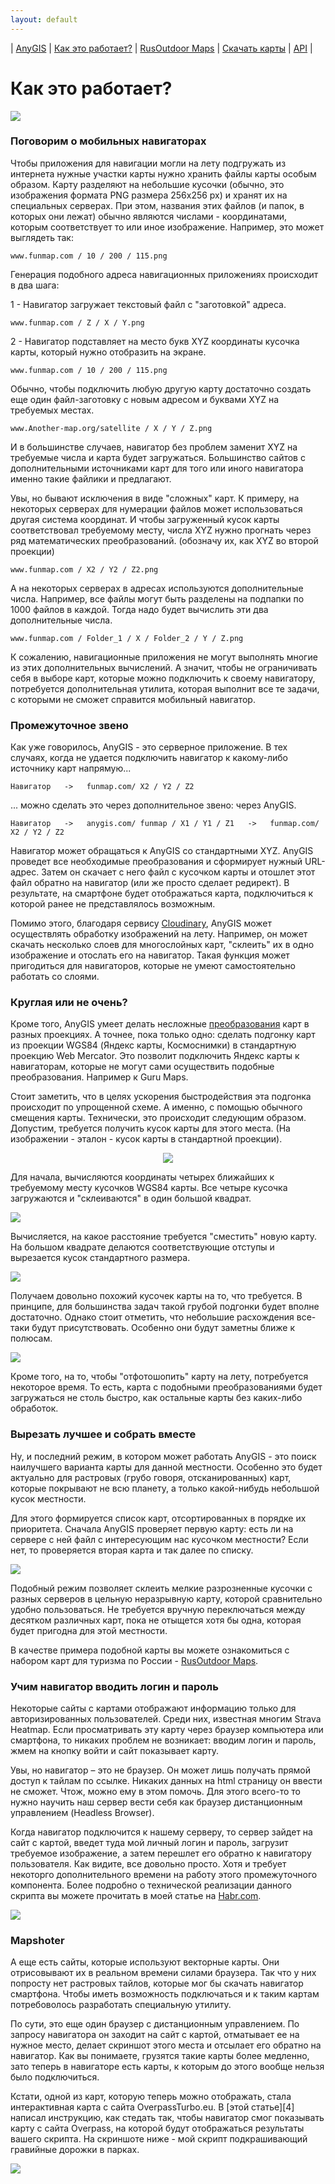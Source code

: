```yaml
---
layout: default
---
```


| [AnyGIS][01] | [Как это работает?][02] | [RusOutdoor Maps][03] | [Скачать карты][04] | [API][05] |


[01]: http://anygis.ru/index
[02]: http://anygis.ru/Web/Html/Description_ru
[03]: http://anygis.ru/Web/Html/RusOutdoor_ru
[04]: http://anygis.ru/Web/Html/DownloadPage_ru
[05]: http://anygis.ru/Web/Html/Api_ru


# Как это работает?

![](http://anygis.ru/Web/Img/Tiles.png)

### Поговорим о мобильных навигаторах

Чтобы приложения для навигации могли на лету подгружать из интернета нужные участки карты нужно хранить файлы карты особым образом. Карту разделяют на небольшие кусочки (обычно, это изображения формата PNG размера 256x256 px) и хранят их на специальных серверах. При этом, названия этих файлов (и папок, в которых они лежат) обычно являются числами - координатами, которым соответствует то или иное изображение. Например, это может выглядеть так: 

```
www.funmap.com / 10 / 200 / 115.png
```


Генерация подобного адреса навигационных приложениях происходит в два шага:

1 - Навигатор загружает текстовый файл с "заготовкой" адреса.

```
www.funmap.com / Z / X / Y.png
```

2 - Навигатор подставляет на место букв XYZ координаты кусочка карты, который нужно отобразить на экране. 

```
www.funmap.com / 10 / 200 / 115.png
```



Обычно, чтобы подключить любую другую карту достаточно создать еще один файл-заготовку с новым адресом и буквами XYZ на требуемых местах.

```
www.Another-map.org/satellite / X / Y / Z.png
```

И в большинстве случаев, навигатор без проблем заменит XYZ на требуемые числа и карта будет загружаться. Большинство сайтов с дополнительными источниками карт для того или иного навигатора именно такие файлики и предлагают.

Увы, но бывают исключения в виде "сложных" карт. К примеру, на некоторых серверах для нумерации файлов может использоваться другая система координат. И чтобы загруженный кусок карты соответствовал требуемому месту, числа XYZ нужно прогнать через ряд математических преобразований. (обозначу их, как XYZ во второй проекции)

```
www.funmap.com / X2 / Y2 / Z2.png
```

А на некоторых серверах в адресах используются дополнительные числа. Например, все файлы могут быть разделены на подпапки по 1000 файлов в каждой. Тогда надо будет вычислить эти два дополнительные числа.

```
www.funmap.com / Folder_1 / X / Folder_2 / Y / Z.png
```

К сожалению, навигационные приложения не могут выполнять многие из этих дополнительных вычислений. А значит, чтобы не ограничивать себя в выборе карт, которые можно подключить к своему навигатору, потребуется дополнительная утилита, которая выполнит все те задачи, с которыми не сможет справится мобильный навигатор.



### Промежуточное звено

Как уже говорилось, AnyGIS - это серверное приложение. В тех случаях, когда не удается подключить навигатор к какому-либо источнику карт напрямую...

```
Навигатор   ->   funmap.com/ X2 / Y2 / Z2 
```

... можно сделать это через дополнительное звено: через AnyGIS.

```
Навигатор   ->   anygis.com/ funmap / X1 / Y1 / Z1   ->   funmap.com/ X2 / Y2 / Z2 
```

Навигатор может обращаться к AnyGIS со стандартными XYZ. AnyGIS проведет все необходимые преобразования и сформирует нужный URL-адрес. Затем он скачает с него файл с кусочком карты и отошлет этот файл обратно на навигатор (или же просто сделает редирект). В результате, на смартфоне будет отображаться карта, подключиться к которой ранее не представлялось возможным.


Помимо этого, благодаря сервису [Cloudinary][1], AnyGIS может осуществлять обработку изображений на лету. Например, он может скачать несколько слоев для многослойных карт, "склеить" их в одно изображение и отослать его на навигатор. Такая функция может пригодиться для навигаторов, которые не умеют самостоятельно работать со слоями. 



### Круглая или не очень? 

Кроме того, AnyGIS умеет делать несложные [преобразования][2] карт в разных проекциях. А точнее, пока только одно: сделать подгонку карт из проекции WGS84 (Яндекс карты, Космоснимки) в стандартную проекцию Web Mercator.  Это позволит подключить Яндекс карты к навигаторам, которые не могут сами осуществить подобные преобразования. Например к Guru Maps.

Стоит заметить, что в целях ускорения быстродействия эта подгонка происходит по упрощенной схеме. А именно, с помощью обычного смещения карты. Технически, это происходит следующим образом. Допустим, требуется получить кусок карты для этого места. (На изображении - эталон - кусок карты в стандартной проекции).

<p align="center">
<img src="https://github.com/nnngrach/AnyGIS_maps/raw/master/Web/Img/osm.jpg"/>
</p>


Для начала, вычисляются координаты четырех ближайших к требуемому месту кусочков WGS84 карты. Все четыре кусочка загружаются и "склеиваются" в один большой квадрат.

![](http://anygis.ru/Web/Img/wgs4.jpg)

Вычисляется, на какое расстояние требуется "cместить" новую карту. На большом квадрате делаются соответствующие отступы и вырезается кусок стандартного размера. 

![](http://anygis.ru/Web/Img/wgs_offset.jpg)

Получаем довольно похожий кусочек карты на то, что требуется. В принципе, для большинства задач такой грубой подгонки будет вполне достаточно. Однако стоит отметить, что небольшие расхождения все-таки будут присутствовать. Особенно они будут заметны ближе к полюсам.

![](http://anygis.ru/Web/Img/wgs_osm.jpg)

Кроме того, на то, чтобы "отфотошопить" карту на лету, потребуется некоторое время. То есть, карта с подобными преобразованиями будет загружаться не столь быстро, как остальные карты без каких-либо обработок. 


### Вырезать лучшее и собрать вместе

Ну, и последний режим, в котором может работать AnyGIS - это поиск наилучшего варианта карты для данной местности. Особенно это будет актуально для растровых (грубо говоря, отсканированных) карт, которые покрывают не всю планету, а только какой-нибудь небольшой кусок местности. 

Для этого формируется список карт, отсортированных в порядке их приоритета. Сначала AnyGIS проверяет первую карту: есть ли на сервере с ней файл с интересующим нас кусочком местности? Если нет, то проверяется вторая карта и так далее по списку. 

![](http://anygis.ru/Web/Img/slazav.png)

Подобный режим позволяет склеить мелкие разрозненные кусочки с разных серверов в цельную неразрывную карту, которой сравнительно удобно пользоваться. Не требуется вручную переключаться между десятком различных карт, пока не отыщется хотя бы одна, которая будет пригодна для этой местности.

В качестве примера подобной карты вы можете ознакомиться с набором карт для туризма по России - [RusOutdoor Maps][03].



### Учим навигатор вводить логин и пароль

Некоторые сайты с картами отображают информацию только для авторизированных пользователей. Среди них, известная многим Strava Heatmap. Если просматривать  эту карту через браузер компьютера или смартфона, то никаких проблем не возникает: вводим логин и пароль, жмем на кнопку войти и сайт показывает карту. 

Увы, но навигатор – это не браузер. Он может лишь получать прямой доступ к тайлам по ссылке. Никаких данных на html страницу он ввести не сможет. Чтож, можно ему в этом помочь. Для этого всего-то то нужно научить наш сервер вести себя как браузер дистанционным управлением (Headless Browser). 

Когда навигатор подключится к нашему серверу, то сервер зайдет на сайт с картой, введет туда мой личный логин и пароль, загрузит требуемое изображение, а затем перешлет его обратно к навигатору пользователя. Как видите, все довольно просто. Хотя и требует некоторго дополнительного времени на работу этого промежуточного компонента. Более подробно о технической реализации данного скрипта вы можете прочитать в моей статье на [Habr.com][3].

![](http://anygis.ru/Web/Img/strava-heatmap.png)



### Mapshoter

А еще есть сайты, которые используют векторные карты. Они отрисовывают их в реальном времени силами браузера. Так что у них попросту нет растровых тайлов, которые мог бы скачать навигатор смартфона. Чтобы иметь возможность подключаться и к таким картам потребоволось разработать специальную утилиту. 

По сути, это еще один браузер с дистанционным управлением. По запросу навигатора он заходит на сайт с картой, отматывает ее на нужное место, делает скриншот этого места и отсылает его обратно на навигатор. Как вы понимаете, грузятся такие карты более медленно, зато теперь в навигаторе есть карты, к которым до этого вообще нельзя было подключиться.

Кстати, одной из карт, которую теперь можно отображать, стала интерактивная карта с сайта OverpassTurbo.eu. В [этой статье][4] написал инструкцию, как стедать так, чтобы навигатор смог показывать карту с сайта Overpass, на которой будут отображаться результаты вашего скрипта. На скриншоте ниже - мой скрипт подкрашивающий гравийные дорожки в парках.

![](http://anygis.ru/Web/Img/overpass.png)


[1]: https://cloudinary.com/
[2]: https://habr.com/ru/post/151103/
[3]: https://habr.com/ru/post/451620/
[3]: https://habr.com/ru/post/461073/
